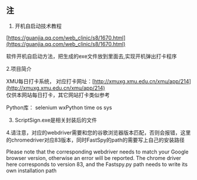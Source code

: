 ## 注

1. 开机自启动技术教程

[https://guanjia.qq.com/web_clinic/s8/1670.html](https://guanjia.qq.com/web_clinic/s8/1670.html)

软件开机自启动方法，把生成的exe文件放到里面去,实现开机弹出打卡程序

2.项目简介

XMU每日打卡系统， 对应打卡网址：[http://xmuxg.xmu.edu.cn/xmu/app/214](http://xmuxg.xmu.edu.cn/xmu/app/214)   
仅供本网站每日打卡，其它网站打卡类似参考

Python库： selenium   wxPython   time    os   sys

3. ScriptSign.exe是相关封装后的文件

4.请注意，对应的webdriver需要和您的谷歌浏览器版本匹配，否则会报错，这里的chromedriver对应83版本，同时FastSpy的path的需要写上自己的安装路径

Please note that the corresponding webdriver needs to match your Google browser version, otherwise an error will be reported. The chrome driver here corresponds to version 83, and the Fastspy.py path needs to write its own installation path